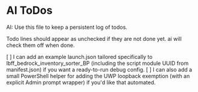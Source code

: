 # AI ToDos

AI: Use this file to keep a persistent log of todos.

Todo lines should appear as unchecked if they are not done yet.  ai will check them off when done.

[ ] I can add an example launch.json tailored specifically to lbff_bedrock_inventory_sorter_BP (including the script module UUID from manifest.json) if you want a ready-to-run debug config.
[ ] I can also add a small PowerShell helper for adding the UWP loopback exemption (with an explicit Admin prompt wrapper) if you'd like that automated.